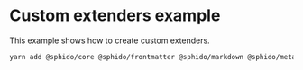 # Custom extenders example

This example shows how to create custom extenders. 

```bash
yarn add @sphido/core @sphido/frontmatter @sphido/markdown @sphido/meta fs-extra globby
```
